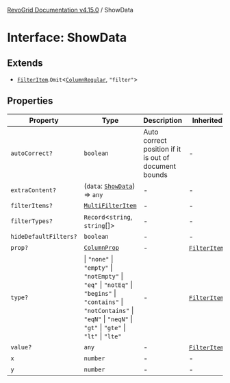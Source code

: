 [RevoGrid Documentation v4.15.0](README.md) / ShowData

# Interface: ShowData

## Extends

- [`FilterItem`](Interface.FilterItem.md).`Omit`\<[`ColumnRegular`](Interface.ColumnRegular.md), `"filter"`\>

## Properties

| Property | Type | Description | Inherited from | Defined in |
| ------ | ------ | ------ | ------ | ------ |
| `autoCorrect?` | `boolean` | Auto correct position if it is out of document bounds | - | [src/plugins/filter/filter.types.ts:166](https://github.com/revolist/revogrid/blob/f57e3b1afae49404a5b6670c54899cb5770f47c4/src/plugins/filter/filter.types.ts#L166) |
| `extraContent?` | (`data`: [`ShowData`](Interface.ShowData.md)) => `any` | - | - | [src/plugins/filter/filter.types.ts:172](https://github.com/revolist/revogrid/blob/f57e3b1afae49404a5b6670c54899cb5770f47c4/src/plugins/filter/filter.types.ts#L172) |
| `filterItems?` | [`MultiFilterItem`](Interface.MultiFilterItem.md) | - | - | [src/plugins/filter/filter.types.ts:168](https://github.com/revolist/revogrid/blob/f57e3b1afae49404a5b6670c54899cb5770f47c4/src/plugins/filter/filter.types.ts#L168) |
| `filterTypes?` | `Record`\<`string`, `string`[]\> | - | - | [src/plugins/filter/filter.types.ts:167](https://github.com/revolist/revogrid/blob/f57e3b1afae49404a5b6670c54899cb5770f47c4/src/plugins/filter/filter.types.ts#L167) |
| `hideDefaultFilters?` | `boolean` | - | - | [src/plugins/filter/filter.types.ts:170](https://github.com/revolist/revogrid/blob/f57e3b1afae49404a5b6670c54899cb5770f47c4/src/plugins/filter/filter.types.ts#L170) |
| `prop?` | [`ColumnProp`](TypeAlias.ColumnProp.md) | - | [`FilterItem`](Interface.FilterItem.md).`prop` | [src/plugins/filter/filter.types.ts:129](https://github.com/revolist/revogrid/blob/f57e3b1afae49404a5b6670c54899cb5770f47c4/src/plugins/filter/filter.types.ts#L129) |
| `type?` | \| `"none"` \| `"empty"` \| `"notEmpty"` \| `"eq"` \| `"notEq"` \| `"begins"` \| `"contains"` \| `"notContains"` \| `"eqN"` \| `"neqN"` \| `"gt"` \| `"gte"` \| `"lt"` \| `"lte"` | - | [`FilterItem`](Interface.FilterItem.md).`type` | [src/plugins/filter/filter.types.ts:131](https://github.com/revolist/revogrid/blob/f57e3b1afae49404a5b6670c54899cb5770f47c4/src/plugins/filter/filter.types.ts#L131) |
| `value?` | `any` | - | [`FilterItem`](Interface.FilterItem.md).`value` | [src/plugins/filter/filter.types.ts:133](https://github.com/revolist/revogrid/blob/f57e3b1afae49404a5b6670c54899cb5770f47c4/src/plugins/filter/filter.types.ts#L133) |
| `x` | `number` | - | - | [src/plugins/filter/filter.types.ts:161](https://github.com/revolist/revogrid/blob/f57e3b1afae49404a5b6670c54899cb5770f47c4/src/plugins/filter/filter.types.ts#L161) |
| `y` | `number` | - | - | [src/plugins/filter/filter.types.ts:162](https://github.com/revolist/revogrid/blob/f57e3b1afae49404a5b6670c54899cb5770f47c4/src/plugins/filter/filter.types.ts#L162) |
